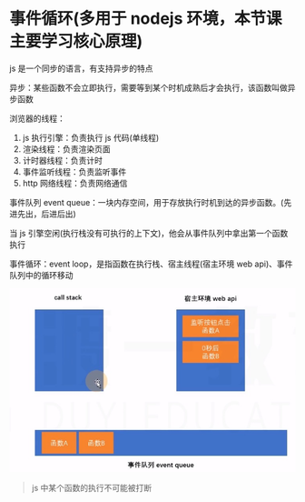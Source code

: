 # 事件循环(多用于 nodejs 环境，本节课主要学习核心原理)

js 是一个同步的语言，有支持异步的特点

异步：某些函数不会立即执行，需要等到某个时机成熟后才会执行，该函数叫做异步函数

浏览器的线程：

1. js 执行引擎：负责执行 js 代码(单线程)
2. 渲染线程：负责渲染页面
3. 计时器线程：负责计时
4. 事件监听线程：负责监听事件
5. http 网络线程：负责网络通信

事件队列 event queue：一块内存空间，用于存放执行时机到达的异步函数。(先进先出，后进后出)

当 js 引擎空闲(执行栈没有可执行的上下文)，他会从事件队列中拿出第一个函数执行

事件循环：event loop，是指函数在执行栈、宿主线程(宿主环境 web api)、事件队列中的循环移动

<img src="./event loop.jpg" alt="" />

> js 中某个函数的执行不可能被打断
